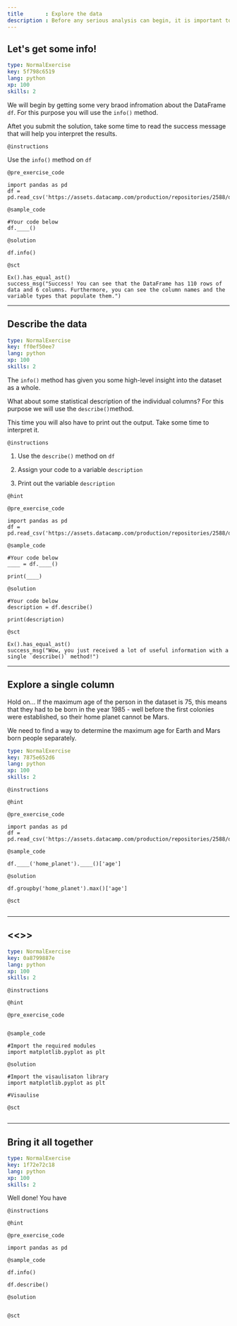```yaml
---
title       : Explore the data
description : Before any serious analysis can begin, it is important to understand your data. We do this by perfomring Exploratory Data Anlysis (EDA). A few of EDA methods will be covered in this chapter.
---
```

## Let's get some info! 

```yaml
type: NormalExercise
key: 5f798c6519
lang: python
xp: 100
skills: 2
```
We will begin by getting some very braod infromation about the DataFrame `df`. For this purpose you will use the `info()` method.

Aftet you submit the solution, take some time to read the success message that will help you interpret the results.

`@instructions`

Use the `info()` method on `df`

`@pre_exercise_code`
```
import pandas as pd
df = pd.read_csv('https://assets.datacamp.com/production/repositories/2588/datasets/73d9f6626d0059203da53d733f5f781c4c9aed32/mars_data.csv')
```
`@sample_code`
```{python}
#Your code below
df.____()

```

`@solution`
```
df.info()
```

`@sct`
```{python}
Ex().has_equal_ast()
success_msg("Success! You can see that the DataFrame has 110 rows of data and 6 columns. Furthermore, you can see the column names and the variable types that populate them.")
```

---
## Describe the data

```yaml
type: NormalExercise
key: ff0ef50ee7
lang: python
xp: 100
skills: 2
```
The `info()` method has given you some high-level insight into the dataset as a whole.

What about some statistical description of the individual columns? For this purpose we will use the `describe()`method.

This time you will also have to print out the output. Take some time to interpret it. 

`@instructions`

1) Use the `describe()` method on `df`

2) Assign your code to a variable `description`

3) Print out the variable `description`

`@hint`

`@pre_exercise_code`
```{python}
import pandas as pd
df = pd.read_csv('https://assets.datacamp.com/production/repositories/2588/datasets/73d9f6626d0059203da53d733f5f781c4c9aed32/mars_data.csv')
```

`@sample_code`
```{python}
#Your code below
____ = df.____()

print(____)
```

`@solution`
```{python}
#Your code below
description = df.describe()

print(description)
```

`@sct`
```{python}
Ex().has_equal_ast()
success_msg("Wow, you just received a lot of useful information with a single `describe()` method!")

```


---
## Explore a single column

Hold on... If the maximum age of the person in the dataset is 75, this means that they had to be born in the year 1985 - well before the first colonies were established, so their home planet cannot be Mars. 

We need to find a way to determine the maximum age for Earth and Mars born people separately. 

```yaml
type: NormalExercise
key: 7875e652d6
lang: python
xp: 100
skills: 2
```


`@instructions`

`@hint`

`@pre_exercise_code`
```{python}
import pandas as pd
df = pd.read_csv('https://assets.datacamp.com/production/repositories/2588/datasets/73d9f6626d0059203da53d733f5f781c4c9aed32/mars_data.csv')
```

`@sample_code`
```{python}
df.____('home_planet').____()['age']
```

`@solution`
```{python}
df.groupby('home_planet').max()['age']
```

`@sct`
```{python}

```

---
## <<<New Exercise>>>

```yaml
type: NormalExercise
key: 0a8799887e
lang: python
xp: 100
skills: 2
```


`@instructions`

`@hint`

`@pre_exercise_code`
```{python}

```

`@sample_code`
```{python}
#Import the required modules
import matplotlib.pyplot as plt

```

`@solution`
```{python}
#Import the visaulisaton library
import matplotlib.pyplot as plt

#Visaulise 

```

`@sct`
```{python}

```
---
## Bring it all together

```yaml
type: NormalExercise
key: 1f72e72c18
lang: python
xp: 100
skills: 2
```

Well done! You have 

`@instructions`

`@hint`

`@pre_exercise_code`
```
import pandas as pd

```

`@sample_code`
```
df.info()

df.describe()

```

`@solution`
```{python}

```

`@sct`
```{python}

```
